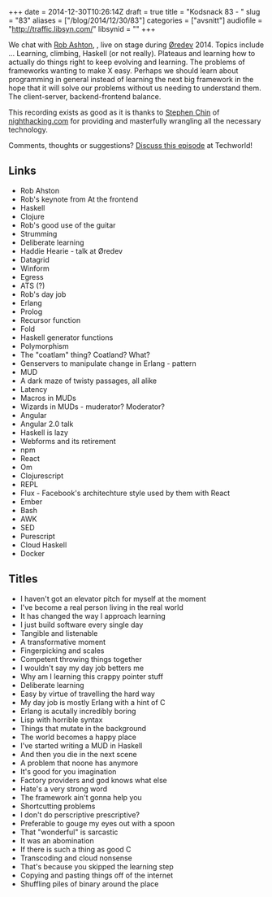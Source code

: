 +++
date = 2014-12-30T10:26:14Z
draft = true
title = "Kodsnack 83 - "
slug = "83"
aliases = ["/blog/2014/12/30/83"]
categories = ["avsnitt"]
audiofile = "http://traffic.libsyn.com/"
libsynid = ""
+++

We chat with [Rob Ashton](), , live on stage during [Øredev](http://www.oredev.org) 2014. Topics include … Learning, climbing, Haskell (or not really). Plateaus and learning how to actually do things right to keep evolving and learning. The problems of frameworks wanting to make X easy. Perhaps we should learn about programming in general instead of learning the next big framework in the hope that it will solve our problems without us needing to understand them. The client-server, backend-frontend balance.

This recording exists as good as it is thanks to [Stephen Chin](http://steveonjava.com/) of [nighthacking.com](http://nighthacking.com/) for providing and masterfully wrangling all the necessary technology.

Comments, thoughts or suggestions? [Discuss this episode](http://techworld.idg.se/) at Techworld!

## Links ##
* Rob Ahston
* Rob's keynote from At the frontend
* Haskell
* Clojure
* Rob's good use of the guitar
* Strumming
* Deliberate learning
* Haddie Hearie - talk at Øredev
* Datagrid
* Winform
* Egress
* ATS (?)
* Rob's day job
* Erlang
* Prolog
* Recursor function
* Fold
* Haskell generator functions
* Polymorphism
* The "coatlam" thing? Coatland? What?
* Genservers to manipulate change in Erlang - pattern
* MUD
* A dark maze of twisty passages, all alike
* Latency
* Macros in MUDs
* Wizards in MUDs - muderator? Moderator?
* Angular
* Angular 2.0 talk
* Haskell is lazy
* Webforms and its retirement
* npm
* React
* Om
* Clojurescript
* REPL
* Flux - Facebook's architechture style used by them with React
* Ember
* Bash
* AWK
* SED
* Purescript
* Cloud Haskell
* Docker

## Titles ##
* I haven't got an elevator pitch for myself at the moment
* I've become a real person living in the real world
* It has changed the way I approach learning
* I just build software every single day
* Tangible and listenable
* A transformative moment
* Fingerpicking and scales
* Competent throwing things together
* I wouldn't say my day job betters me
* Why am I learning this crappy pointer stuff
* Deliberate learning
* Easy by virtue of travelling the hard way
* My day job is mostly Erlang with a hint of C
* Erlang is acutally incredibly boring
* Lisp with horrible syntax
* Things that mutate in the background
* The world becomes a happy place
* I've started writing a MUD in Haskell
* And then you die in the next scene
* A problem that noone has anymore
* It's good for you imagination
* Factory providers and god knows what else
* Hate's a very strong word
* The framework ain't gonna help you
* Shortcutting problems
* I don't do perscriptive prescriptive?
* Preferable to gouge my eyes out with a spoon
* That "wonderful" is sarcastic
* It was an abomination
* If there is such a thing as good C
* Transcoding and cloud nonsense
* That's because you skipped the learning step
* Copying and pasting things off of the internet
* Shuffling piles of binary around the place